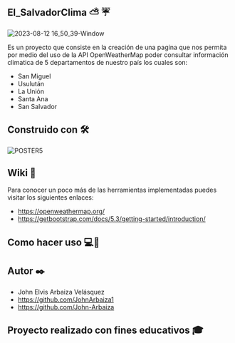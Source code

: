 ## El_SalvadorClima ⛅ ☔

![2023-08-12 16_50_39-Window](https://github.com/JohnArbaiza1/El_SalvadorClima/assets/102486877/af9f127b-8cd2-444c-9843-a34f848b924b)

Es un proyecto que consiste en la creación de una pagina que nos permita por medio del uso de la API OpenWeatherMap poder consultar información climatica de 5 departamentos de nuestro país los cuales son: 

* San Miguel
* Usulután
* La Unión
* Santa Ana
* San Salvador

## Construido con 🛠️
![POSTER5](https://github.com/JohnArbaiza1/El_SalvadorClima/assets/102486877/0fb3f0d1-77df-4c1e-867b-ca922c49439f)

## Wiki 📖
Para conocer un poco más de las herramientas implementadas puedes visitar los siguientes enlaces:
* https://openweathermap.org/
* https://getbootstrap.com/docs/5.3/getting-started/introduction/

## Como hacer uso 💻📱

## Autor ✒️
* John Elvis Arbaiza Velásquez
* https://github.com/JohnArbaiza1
* https://github.com/John-Arbaiza

## Proyecto realizado con fines educativos 🎓
  
